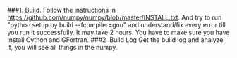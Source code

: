 ###1. Build.
Follow the instructions in https://github.com/numpy/numpy/blob/master/INSTALL.txt. And try to run "python setup.py build --fcompiler=gnu" and understand/fix every error till you run it successfully. It may take 2 hours.
You have to make sure you have install Cython and GFortran.
###2. Build Log
Get the build log and analyze it, you will see all things in the numpy.


